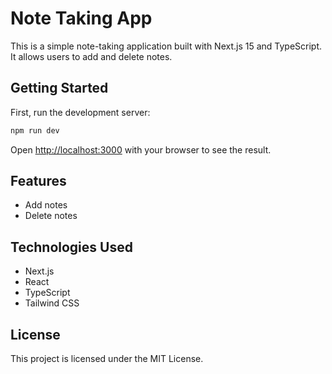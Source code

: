 # Note Taking App

This is a simple note-taking application built with Next.js 15 and TypeScript. It allows users to add and delete notes.

## Getting Started

First, run the development server:

```bash
npm run dev
```

Open [http://localhost:3000](http://localhost:3000) with your browser to see the result.

## Features

- Add notes
- Delete notes

## Technologies Used

- Next.js
- React
- TypeScript
- Tailwind CSS

## License

This project is licensed under the MIT License.